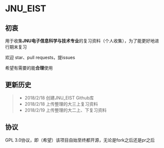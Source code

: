 # JNU_EIST

## 初衷
用于收集**JNU电子信息科学与技术专业**的复习资料（个人收集），为了能更好地进行期末复习

欢迎 star、pull requests，提issues

希望有需要的能**合理**使用

## 更新历史

>* 2018/2/18 创建JNU_EIST Github库
>* 2018/2/18 上传整理的大三上复习资料
>* 2018/2/19 上传整理的大二上、下复习资料

## 协议

GPL 3.0协议，即（希望）该项目自始至终都开源，无论是fork之后还是pr之后
